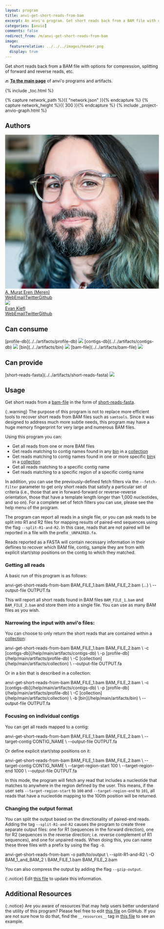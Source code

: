 ```yaml
---
layout: program
title: anvi-get-short-reads-from-bam
excerpt: An anvi'o program. Get short reads back from a BAM file with options for compression, splitting of forward and reverse reads, etc.
categories: [anvio]
comments: false
redirect_from: /m/anvi-get-short-reads-from-bam
image:
  featurerelative: ../../../images/header.png
  display: true
---
```


Get short reads back from a BAM file with options for compression, splitting of forward and reverse reads, etc.

🔙 **[To the main page](../../)** of anvi'o programs and artifacts.


{% include _toc.html %}
<div id="svg" class="subnetwork"></div>
{% capture network_path %}{{ "network.json" }}{% endcapture %}
{% capture network_height %}{{ 300 }}{% endcapture %}
{% include _project-anvio-graph.html %}


## Authors

<div class="anvio-person"><div class="anvio-person-info"><div class="anvio-person-photo"><img class="anvio-person-photo-img" src="../../images/authors/meren.jpg" /></div><div class="anvio-person-info-box"><a href="/people/meren" target="_blank"><span class="anvio-person-name">A. Murat Eren (Meren)</span></a><div class="anvio-person-social-box"><a href="http://merenlab.org" class="person-social" target="_blank"><i class="fa fa-fw fa-home"></i>Web</a><a href="mailto:a.murat.eren@gmail.com" class="person-social" target="_blank"><i class="fa fa-fw fa-envelope-square"></i>Email</a><a href="http://twitter.com/merenbey" class="person-social" target="_blank"><i class="fa fa-fw fa-twitter-square"></i>Twitter</a><a href="http://github.com/meren" class="person-social" target="_blank"><i class="fa fa-fw fa-github"></i>Github</a></div></div></div></div>

<div class="anvio-person"><div class="anvio-person-info"><div class="anvio-person-photo"><img class="anvio-person-photo-img" src="../../images/authors/ekiefl.jpg" /></div><div class="anvio-person-info-box"><a href="/people/ekiefl" target="_blank"><span class="anvio-person-name">Evan Kiefl</span></a><div class="anvio-person-social-box"><a href="http://ekiefl.github.io" class="person-social" target="_blank"><i class="fa fa-fw fa-home"></i>Web</a><a href="mailto:kiefl.evan@gmail.com" class="person-social" target="_blank"><i class="fa fa-fw fa-envelope-square"></i>Email</a><a href="http://twitter.com/evankiefl" class="person-social" target="_blank"><i class="fa fa-fw fa-twitter-square"></i>Twitter</a><a href="http://github.com/ekiefl" class="person-social" target="_blank"><i class="fa fa-fw fa-github"></i>Github</a></div></div></div></div>



## Can consume


<p style="text-align: left" markdown="1"><span class="artifact-r">[profile-db](../../artifacts/profile-db) <img src="../../images/icons/DB.png" class="artifact-icon-mini" /></span> <span class="artifact-r">[contigs-db](../../artifacts/contigs-db) <img src="../../images/icons/DB.png" class="artifact-icon-mini" /></span> <span class="artifact-r">[bin](../../artifacts/bin) <img src="../../images/icons/BIN.png" class="artifact-icon-mini" /></span> <span class="artifact-r">[bam-file](../../artifacts/bam-file) <img src="../../images/icons/BAM.png" class="artifact-icon-mini" /></span></p>


## Can provide


<p style="text-align: left" markdown="1"><span class="artifact-p">[short-reads-fasta](../../artifacts/short-reads-fasta) <img src="../../images/icons/FASTA.png" class="artifact-icon-mini" /></span></p>


## Usage


Get short reads from a <span class="artifact-n">[bam-file](/help/main/artifacts/bam-file)</span> in the form of <span class="artifact-n">[short-reads-fasta](/help/main/artifacts/short-reads-fasta)</span>.

{:.warning}
The purpose of this program is not to replace more efficient tools to recover short reads from BAM files such as `samtools`. Since it was designed to address much more subtle needs, this program may have a huge memory fingerprint for very large and numerous BAM files.

Using this program you can:

* Get all reads from one or more BAM files
* Get reads matching to contig names found in any <span class="artifact-n">[bin](/help/main/artifacts/bin)</span> in a <span class="artifact-n">[collection](/help/main/artifacts/collection)</span>
* Get reads matching to contig names found in one or more specific <span class="artifact-n">[bin](/help/main/artifacts/bin)</span>s in a <span class="artifact-n">[collection](/help/main/artifacts/collection)</span>
* Get all reads matching to a specific contig name
* Get reads matching to a specific region of a specific contig name

In addition, you can use the previously-defined fetch filters via the `--fetch-filter` parameter to get only short reads that satisfy a particular set of criteria (i.e., those that are in forward-forward or reverse-reverse orientation, those that have a template length longer than 1,000 nucleotides, and so on). For a complete set of fetch filters you can use, please see the help menu of the program.

The program can report all reads in a single file, or you can ask reads to be split into R1 and R2 files for mapping results of paired-end sequences using the flag `--split-R1-and-R2`. In this case, reads that are not paired will be reported in a file with the prefix `_UNPAIRED.fa`.

Reads reported as a FASTA will contain necessary information in their deflines to recover which BAM file, contig, sample they are from with explicit start/stop positions on the contig to which they matched.

### Getting all reads

A basic run of this program is as follows:

<div class="codeblock" markdown="1">
anvi&#45;get&#45;short&#45;reads&#45;from&#45;bam BAM_FILE_1.bam BAM_FILE_2.bam (...) \
                              &#45;&#45;output&#45;file OUTPUT.fa
</div>

This will report all short reads found in BAM files `BAM_FILE_1.bam` and `BAM_FILE_2.bam` and store them into a single file. You can use as many BAM files as you wish.

### Narrowing the input with anvi'o files:

You can choose to only return the short reads that are contained within a <span class="artifact-n">[collection](/help/main/artifacts/collection)</span>:

<div class="codeblock" markdown="1">
anvi&#45;get&#45;short&#45;reads&#45;from&#45;bam BAM_FILE_1.bam BAM_FILE_2.bam \
                              &#45;c <span class="artifact&#45;n">[contigs&#45;db](/help/main/artifacts/contigs&#45;db)</span> \
                              &#45;p <span class="artifact&#45;n">[profile&#45;db](/help/main/artifacts/profile&#45;db)</span> \
                              &#45;C <span class="artifact&#45;n">[collection](/help/main/artifacts/collection)</span> \
                              &#45;&#45;output&#45;file OUTPUT.fa
</div>

Or in a bin that is described in a collection:

<div class="codeblock" markdown="1">
anvi&#45;get&#45;short&#45;reads&#45;from&#45;bam BAM_FILE_1.bam BAM_FILE_2.bam \
                              &#45;c <span class="artifact&#45;n">[contigs&#45;db](/help/main/artifacts/contigs&#45;db)</span> \
                              &#45;p <span class="artifact&#45;n">[profile&#45;db](/help/main/artifacts/profile&#45;db)</span> \
                              &#45;C <span class="artifact&#45;n">[collection](/help/main/artifacts/collection)</span> \
                              &#45;b <span class="artifact&#45;n">[bin](/help/main/artifacts/bin)</span> \
                              &#45;&#45;output&#45;file OUTPUT.fa
</div>

### Focusing on individual contigs

You can get all reads mapped to a contig:

<div class="codeblock" markdown="1">
anvi&#45;get&#45;short&#45;reads&#45;from&#45;bam BAM_FILE_1.bam BAM_FILE_2.bam \
                              &#45;&#45;target&#45;contig CONTIG_NAME \
                              &#45;&#45;output&#45;file OUTPUT.fa
</div>

Or define explicit start/stop positions on it:

<div class="codeblock" markdown="1">
anvi&#45;get&#45;short&#45;reads&#45;from&#45;bam BAM_FILE_1.bam BAM_FILE_2.bam \
                              &#45;&#45;target&#45;contig CONTIG_NAME \
                              &#45;&#45;target&#45;region&#45;start 100 \
                              &#45;&#45;target&#45;region&#45;end 1000 \
                              &#45;&#45;output&#45;file OUTPUT.fa
</div>

In this mode, the program will fetch any read that includes a nucleotide that matches to anywhere in the region defined by the user. This means, if the user sets `--target-region-start` to `100` and `--target-region-end` to `101`, all reads that have a nucleotide mapping to the 100th position will be returned.

### Changing the output format

You can split the output based on the directionality of paired-end reads. Adding the tag `--split-R1-and-R2` causes the program to create three separate output files: one for R1 (sequences in the forward direction), one for R2 (sequences in the reverse direction; i.e. reverse complement of R1 sequences), and one for unpaired reads. When doing this, you can name these three files with a prefix by using the flag `-O`.

<div class="codeblock" markdown="1">
anvi&#45;get&#45;short&#45;reads&#45;from&#45;bam &#45;o path/to/output \
                              &#45;&#45;split&#45;R1&#45;and&#45;R2 \
                              &#45;O BAM_1_and_BAM_2 \
                              BAM_FILE_1.bam BAM_FILE_2.bam
</div>

You can also compress the output by adding the flag `--gzip-output`.


{:.notice}
Edit [this file](https://github.com/merenlab/anvio/tree/master/anvio/docs/programs/anvi-get-short-reads-from-bam.md) to update this information.


## Additional Resources



{:.notice}
Are you aware of resources that may help users better understand the utility of this program? Please feel free to edit [this file](https://github.com/merenlab/anvio/tree/master/bin/anvi-get-short-reads-from-bam) on GitHub. If you are not sure how to do that, find the `__resources__` tag in [this file](https://github.com/merenlab/anvio/blob/master/bin/anvi-interactive) to see an example.
